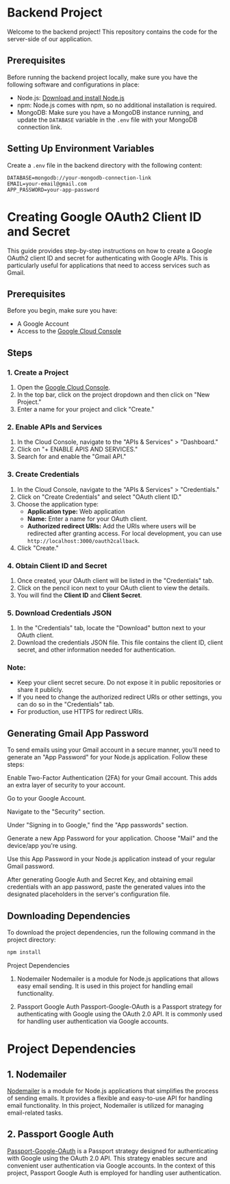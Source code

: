 # Backend Project

Welcome to the backend project! This repository contains the code for the server-side of our application.

## Prerequisites

Before running the backend project locally, make sure you have the following software and configurations in place:

- Node.js: [Download and install Node.js](https://nodejs.org/)
- npm: Node.js comes with npm, so no additional installation is required.
- MongoDB: Make sure you have a MongoDB instance running, and update the `DATABASE` variable in the `.env` file with your MongoDB connection link.

## Setting Up Environment Variables

Create a `.env` file in the backend directory with the following content:

```env
DATABASE=mongodb://your-mongodb-connection-link
EMAIL=your-email@gmail.com
APP_PASSWORD=your-app-password
```
# Creating Google OAuth2 Client ID and Secret

This guide provides step-by-step instructions on how to create a Google OAuth2 client ID and secret for authenticating with Google APIs. This is particularly useful for applications that need to access services such as Gmail.

## Prerequisites

Before you begin, make sure you have:

- A Google Account
- Access to the [Google Cloud Console](https://console.developers.google.com/)

## Steps

### 1. Create a Project

1. Open the [Google Cloud Console](https://console.developers.google.com/).
2. In the top bar, click on the project dropdown and then click on "New Project."
3. Enter a name for your project and click "Create."

### 2. Enable APIs and Services

1. In the Cloud Console, navigate to the "APIs & Services" > "Dashboard."
2. Click on "+ ENABLE APIS AND SERVICES."
3. Search for and enable the "Gmail API."

### 3. Create Credentials

1. In the Cloud Console, navigate to the "APIs & Services" > "Credentials."
2. Click on "Create Credentials" and select "OAuth client ID."
3. Choose the application type:
   - **Application type:** Web application
   - **Name:** Enter a name for your OAuth client.
   - **Authorized redirect URIs:** Add the URIs where users will be redirected after granting access. For local development, you can use `http://localhost:3000/oauth2callback`.
4. Click "Create."

### 4. Obtain Client ID and Secret

1. Once created, your OAuth client will be listed in the "Credentials" tab.
2. Click on the pencil icon next to your OAuth client to view the details.
3. You will find the **Client ID** and **Client Secret**.

### 5. Download Credentials JSON

1. In the "Credentials" tab, locate the "Download" button next to your OAuth client.
2. Download the credentials JSON file. This file contains the client ID, client secret, and other information needed for authentication.

### Note:

- Keep your client secret secure. Do not expose it in public repositories or share it publicly.
- If you need to change the authorized redirect URIs or other settings, you can do so in the "Credentials" tab.
- For production, use HTTPS for redirect URIs.


## Generating Gmail App Password
To send emails using your Gmail account in a secure manner, you'll need to generate an "App Password" for your Node.js application. Follow these steps:

Enable Two-Factor Authentication (2FA) for your Gmail account. This adds an extra layer of security to your account.

Go to your Google Account.

Navigate to the "Security" section.

Under "Signing in to Google," find the "App passwords" section.

Generate a new App Password for your application. Choose "Mail" and the device/app you're using.

Use this App Password in your Node.js application instead of your regular Gmail password.


After generating Google Auth and Secret Key, and obtaining email credentials with an app password, paste the generated values into the designated placeholders in the server's configuration file.

## Downloading Dependencies

To download the project dependencies, run the following command in the project directory:

```bash
npm install
```

Project Dependencies

1. Nodemailer
Nodemailer is a module for Node.js applications that allows easy email sending. It is used in this project for handling email functionality.

2. Passport Google Auth
Passport-Google-OAuth is a Passport strategy for authenticating with Google using the OAuth 2.0 API. It is commonly used for handling user authentication via Google accounts.

# Project Dependencies

## 1. Nodemailer

[Nodemailer](https://nodemailer.com/) is a module for Node.js applications that simplifies the process of sending emails. It provides a flexible and easy-to-use API for handling email functionality. In this project, Nodemailer is utilized for managing email-related tasks.

## 2. Passport Google Auth

[Passport-Google-OAuth](http://www.passportjs.org/packages/passport-google-oauth20/) is a Passport strategy designed for authenticating with Google using the OAuth 2.0 API. This strategy enables secure and convenient user authentication via Google accounts. In the context of this project, Passport Google Auth is employed for handling user authentication.

